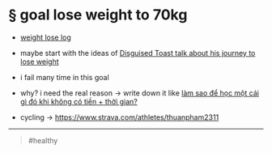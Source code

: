 # § goal lose weight to 70kg

- [weight lose log](20211220085204.md)

- maybe start with the ideas of [Disguised Toast talk about his journey to lose weight](20211220090904.md)
- i fail many time in this goal
- why? i need the real reason -> write down it like [làm sao để học một cái gì đó khi không có tiền + thời gian?](20211215084654.md)
- cycling -> https://www.strava.com/athletes/thuanpham2311

---

> #healthy

